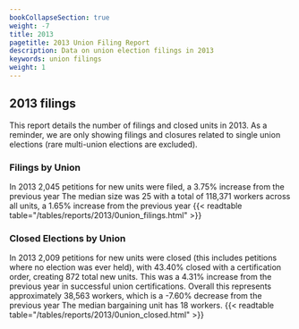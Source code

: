 ```yaml
---
bookCollapseSection: true
weight: -7
title: 2013
pagetitle: 2013 Union Filing Report
description: Data on union election filings in 2013
keywords: union filings
weight: 1
---
```


## 2013 filings

This report details the number of filings and closed units in 2013. As a reminder, we are only showing filings and closures related to single union elections (rare multi-union elections are excluded).

### Filings by Union
In 2013 2,045 petitions for new units were filed, a 3.75% increase from the previous year The median size was 25 with a total of 118,371 workers across all units, a 1.65% increase from the previous year
{{< readtable table="/tables/reports/2013/0union_filings.html" >}}

### Closed Elections by Union
In 2013 2,009 petitions for new units were closed (this includes petitions where no election was ever held), with 43.40% closed with a certification order, creating 872 total new units. This was a 4.31% increase from the previous year in successful union certifications. Overall this represents approximately 38,563 workers, which is a -7.60% decrease from the previous year The median bargaining unit has 18 workers.
{{< readtable table="/tables/reports/2013/0union_closed.html" >}}
